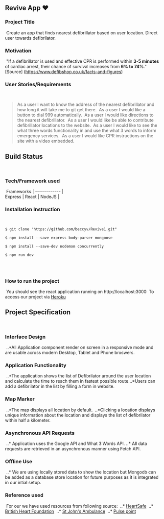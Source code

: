 ##   Revive App :heart:
### Project Title
​
Create an app that finds nearest defibrillator based on user location. Direct user towards defibrilator.
​
### Motivation
​
"If a defibrillator is used and effective CPR is performed within **3-5 minutes** of cardiac arrest, their chance of survival increases from **6% to 74%**."
​
[Source] (https://www.defibshop.co.uk/facts-and-figures)
​
### User Stories/Requirements
​
>As a user I want to know the address of the nearest defibrillator and how long it will take me to  git get there.
​
>As a user I would like a button to dial 999 automatically.
​
>As a user I would like directions to the nearest defibrillator.
​
>As a user I would like be able to contribute defibrillator locations to the website.
​
>As a user I would like to see the what three words functionality in and use the what 3 words to    inform emergency services.
​
>As a user I would like CPR instructions on the site with a video embedded.
​
​
## Build Status
​
​
### Tech/Framework used
​
Frameworks    |
------------- |    
Express       |
React         |
NodeJS        |
​
​
### Installation Instruction
​
```
$ git clone "https://github.com/beccyv/Revive1.git"
​
$ npm install --save express body-parser mongoose
​
$ npm install --save-dev nodemon concurrently
​
$ npm run dev
​
```
​
### How to run the project
​
You should see the react application running on http://localhost:3000
​
To access our project via [Heroku](https://reviveyou.herokuapp.com/)
​
​
## Project Specification
​
​
### Interface Design
​
..*All Application component render on screen in a responsive mode and are usable across modern       Desktop, Tablet and Phone broswers.
​
### Application Functionality
​
..*The application shows the list of Defibrilator around the user location and calculate the time     to reach them in fastest possible route.
​
..*Users can add a defibrilator in the list by filling a form in website.
​
### Map Marker
​
..*The map displays all location by default.
​
..*Clicking a location displays unique information about the location and displays the list of        defibrilator within half a kilometer.
​
### Asynchronous API Requests
​
..* Application uses the Google API and What 3 Words API.
..* All data requests are retrieved in an asynchronous manner using Fetch API.
​
### Offline Use
​
..* We are using locally stored data to show the location but Mongodb can be added as a database       store location for future purposes as it is integrated in our intial setup.
​
### Reference used
​
For our we have used resources from following source:
​
..* [HeartSafe](https://heartsafe.org.uk/)
​
..* [British Heart Foundation](https://www.bhf.org.uk/)
​
..* [St John's Ambulance](https://www.sja.org.uk/)
​
..* [Pulse point](https://www.pulsepoint.org/pulsepoint-aed/)
